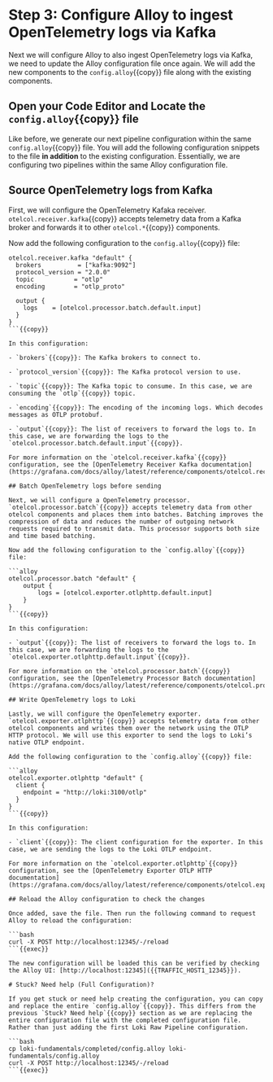 # Step 3: Configure Alloy to ingest OpenTelemetry logs via Kafka

Next we will configure Alloy to also ingest OpenTelemetry logs via Kafka, we need to update the Alloy configuration file once again. We will add the new components to the `config.alloy`{{copy}} file along with the existing components.

## Open your Code Editor and Locate the `config.alloy`{{copy}} file

Like before, we generate our next pipeline configuration within the same `config.alloy`{{copy}} file. You will add the following configuration snippets to the file **in addition** to the existing configuration. Essentially, we are configuring two pipelines within the same Alloy configuration file.

## Source OpenTelemetry logs from Kafka

First, we will configure the OpenTelemetry Kafaka receiver. `otelcol.receiver.kafka`{{copy}} accepts telemetry data from a Kafka broker and forwards it to other `otelcol.*`{{copy}} components.

Now add the following configuration to the `config.alloy`{{copy}} file:

```alloy
otelcol.receiver.kafka "default" {
  brokers          = ["kafka:9092"]
  protocol_version = "2.0.0"
  topic           = "otlp"
  encoding        = "otlp_proto"

  output {
    logs    = [otelcol.processor.batch.default.input]
  }
}
```{{copy}}

In this configuration:

- `brokers`{{copy}}: The Kafka brokers to connect to.

- `protocol_version`{{copy}}: The Kafka protocol version to use.

- `topic`{{copy}}: The Kafka topic to consume. In this case, we are consuming the `otlp`{{copy}} topic.

- `encoding`{{copy}}: The encoding of the incoming logs. Which decodes messages as OTLP protobuf.

- `output`{{copy}}: The list of receivers to forward the logs to. In this case, we are forwarding the logs to the `otelcol.processor.batch.default.input`{{copy}}.

For more information on the `otelcol.receiver.kafka`{{copy}} configuration, see the [OpenTelemetry Receiver Kafka documentation](https://grafana.com/docs/alloy/latest/reference/components/otelcol.receiver.kafka/).

## Batch OpenTelemetry logs before sending

Next, we will configure a OpenTelemetry processor. `otelcol.processor.batch`{{copy}} accepts telemetry data from other otelcol components and places them into batches. Batching improves the compression of data and reduces the number of outgoing network requests required to transmit data. This processor supports both size and time based batching.

Now add the following configuration to the `config.alloy`{{copy}} file:

```alloy
otelcol.processor.batch "default" {
    output {
        logs = [otelcol.exporter.otlphttp.default.input]
    }
}
```{{copy}}

In this configuration:

- `output`{{copy}}: The list of receivers to forward the logs to. In this case, we are forwarding the logs to the `otelcol.exporter.otlphttp.default.input`{{copy}}.

For more information on the `otelcol.processor.batch`{{copy}} configuration, see the [OpenTelemetry Processor Batch documentation](https://grafana.com/docs/alloy/latest/reference/components/otelcol.processor.batch/).

## Write OpenTelemetry logs to Loki

Lastly, we will configure the OpenTelemetry exporter. `otelcol.exporter.otlphttp`{{copy}} accepts telemetry data from other otelcol components and writes them over the network using the OTLP HTTP protocol. We will use this exporter to send the logs to Loki’s native OTLP endpoint.

Add the following configuration to the `config.alloy`{{copy}} file:

```alloy
otelcol.exporter.otlphttp "default" {
  client {
    endpoint = "http://loki:3100/otlp"
  }
}
```{{copy}}

In this configuration:

- `client`{{copy}}: The client configuration for the exporter. In this case, we are sending the logs to the Loki OTLP endpoint.

For more information on the `otelcol.exporter.otlphttp`{{copy}} configuration, see the [OpenTelemetry Exporter OTLP HTTP documentation](https://grafana.com/docs/alloy/latest/reference/components/otelcol.exporter.otlphttp/).

## Reload the Alloy configuration to check the changes

Once added, save the file. Then run the following command to request Alloy to reload the configuration:

```bash
curl -X POST http://localhost:12345/-/reload
```{{exec}}

The new configuration will be loaded this can be verified by checking the Alloy UI: [http://localhost:12345]({{TRAFFIC_HOST1_12345}}).

# Stuck? Need help (Full Configuration)?

If you get stuck or need help creating the configuration, you can copy and replace the entire `config.alloy`{{copy}}. This differs from the previous `Stuck? Need help`{{copy}} section as we are replacing the entire configuration file with the completed configuration file. Rather than just adding the first Loki Raw Pipeline configuration.

```bash
cp loki-fundamentals/completed/config.alloy loki-fundamentals/config.alloy
curl -X POST http://localhost:12345/-/reload
```{{exec}}
